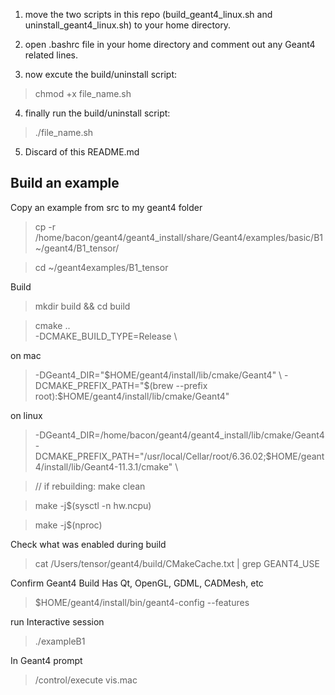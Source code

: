 1. move the two scripts in this repo (build_geant4_linux.sh and uninstall_geant4_linux.sh) to your home directory.

2. open .bashrc file in your home directory and comment out any Geant4  related lines.

3. now excute the build/uninstall script:

>chmod +x file_name.sh

4. finally run the build/uninstall script:

>./file_name.sh

5. Discard of this README.md








## Build an example

Copy an example from src to my geant4 folder
>cp -r /home/bacon/geant4/geant4_install/share/Geant4/examples/basic/B1 ~/geant4/B1_tensor/

>cd ~/geant4examples/B1_tensor

Build
>mkdir build && cd build

>cmake .. \
>  -DCMAKE_BUILD_TYPE=Release \

on mac

>  -DGeant4_DIR="$HOME/geant4/install/lib/cmake/Geant4" \
>  -DCMAKE_PREFIX_PATH="$(brew --prefix root):$HOME/geant4/install/lib/cmake/Geant4"

on linux

>  -DGeant4_DIR=/home/bacon/geant4/geant4_install/lib/cmake/Geant4 \
>  -DCMAKE_PREFIX_PATH="/usr/local/Cellar/root/6.36.02;$HOME/geant4/install/lib/Geant4-11.3.1/cmake" \

>// if rebuilding: make clean

>make -j$(sysctl -n hw.ncpu)

>make -j$(nproc)

Check what was enabled during build
>cat /Users/tensor/geant4/build/CMakeCache.txt | grep GEANT4_USE

Confirm Geant4 Build Has Qt, OpenGL, GDML, CADMesh, etc
>$HOME/geant4/install/bin/geant4-config --features

run Interactive session
>./exampleB1

In Geant4 prompt
>/control/execute vis.mac
